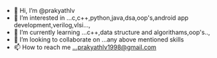 - 👋 Hi, I’m @prakyathlv
- 👀 I’m interested in ...c,c++,python,java,dsa,oop's,android app development,verilog,vlsi...,
- 🌱 I’m currently learning ...c++,data structure and algorithams,oop's..,
- 💞️ I’m looking to collaborate on ...any above mentioned skills
- 📫 How to reach me ...prakyathlv1998@gmail.com

<!---
prakyathlv/prakyathlv is a ✨ special ✨ repository because its `README.md` (this file) appears on your GitHub profile.
You can click the Preview link to take a look at your changes.
--->
